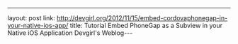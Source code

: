 ---
layout: post
link: http://devgirl.org/2012/11/15/embed-cordovaphonegap-in-your-native-ios-app/
title: Tutorial Embed PhoneGap as a Subview in your Native iOS Application   Devgirl's Weblog---
